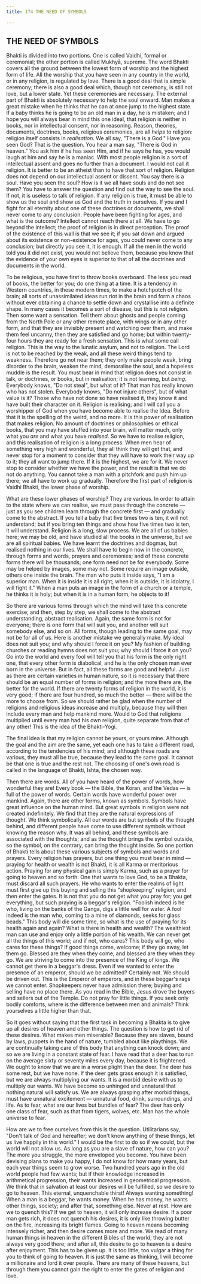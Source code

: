 ```yaml
---
title: 174 THE NEED OF SYMBOLS

---
```

  

## THE NEED OF SYMBOLS

Bhakti is divided into two portions. One is called Vaidhi, formal or
ceremonial; the other portion is called Mukhyā, supreme. The word Bhakti
covers all the ground between the lowest form of worship and the highest
form of life. All the worship that you have seen in any country in the
world, or in any religion, is regulated by love. There is a good deal
that is simple ceremony; there is also a good deal which, though not
ceremony, is still not love, but a lower state. Yet these ceremonies are
necessary. The external part of Bhakti is absolutely necessary to help
the soul onward. Man makes a great mistake when he thinks that he can at
once jump to the highest state. If a baby thinks he is going to be an
old man in a day, he is mistaken; and I hope you will always bear in
mind this one ideal, that religion is neither in books, nor in
intellectual consent, nor in reasoning. Reason, theories, documents,
doctrines, books, religious ceremonies, are all *helps* to religion:
religion itself consists in *realisation*. We all say, "There is a God."
Have you seen God? That is the question. You hear a man say, "There is
God in heaven." You ask him if he has seen Him, and if he says he has,
you would laugh at him and say he is a maniac. With most people religion
is a sort of intellectual assent and goes no further than a document. I
would not call it religion. It is better to be an atheist than to have
that sort of religion. Religion does not depend on our intellectual
assent or dissent. You say there is a soul. Have you seen the soul? How
is it we all have souls and do not see them? You have to answer the
question and find out the way to see the soul. If not, it is useless to
talk of religion. If any religion is true, it must be able to show us
the soul and show us God and the truth in ourselves. If you and I fight
for all eternity about one of these doctrines or documents, we shall
never come to any conclusion. People have been fighting for ages, and
what is the outcome? Intellect cannot reach there at all. We have to go
beyond the intellect; the proof of religion is in direct perception. The
proof of the existence of this wall is that we see it; if you sat down
and argued about its existence or non-existence for ages, you could
never come to any conclusion; but directly you see it, it is enough. If
all the men in the world told you it did not exist, you would not
believe them, because you know that the evidence of your own eyes is
superior to that of all the doctrines and documents in the world.

To be religious, you have first to throw books overboard. The less you
read of books, the better for you; do one thing at a time. It is a
tendency in Western countries, in these modern times, to make a
hotchpotch of the brain; all sorts of unassimilated ideas run riot in
the brain and form a chaos without ever obtaining a chance to settle
down and crystallise into a definite shape. In many cases it becomes a
sort of disease, but this is not religion. Then some want a sensation.
Tell them about ghosts and people coming from the North Pole or any
other remote place, with wings or in any other form, and that they are
invisibly present and watching over them, and make them feel uncanny,
then they are satisfied and go home; but within twenty-four hours they
are ready for a fresh sensation. This is what some call religion. This
is the way to the lunatic asylum, and not to religion. The Lord is not
to be reached by the weak, and all these weird things tend to weakness.
Therefore go not near them; they only make people weak, bring disorder
to the brain, weaken the mind, demoralise the soul, and a hopeless
muddle is the result. You must bear in mind that religion does not
consist in talk, or doctrines, or books, but in realisation; it is not
learning, but *being*. Everybody knows, "Do not steal", but what of it?
That man has really known who has not stolen. Everybody knows, "Do not
injure others", but of what value is it? Those who have not done so have
realised it, they know it and have built their character on it. Religion
is realising; and I will call you a worshipper of God when you have
become able to realise the Idea. Before that it is the spelling of the
weird, and no more. It is this power of realisation that makes religion.
No amount of doctrines or philosophies or ethical books, that you may
have stuffed into your brain, will matter much, only what you *are* and
what you have *realised*. So we have to realise religion, and this
realisation of religion is a long process. When men hear of something
very high and wonderful, they all think they will get that, and never
stop for a moment to consider that they will have to work their way up
to it; they all want to jump there. If it is the highest, we are for it.
We never stop to consider whether we have the power, and the result is
that we do not do anything. You cannot take a man with a pitchfork and
push him up there; we all have to work up gradually. Therefore the first
part of religion is Vaidhi Bhakti, the lower phase of worship.

What are these lower phases of worship? They are various. In order to
attain to the state where we can realise, we must pass through the
concrete — just as you see children learn through the concrete first —
and gradually come to the abstract. If you tell a baby that five times
two is ten, it will not understand; but if you bring ten things and show
how five times two is ten, it will understand. Religion is a long, slow
process. We are all of us babies here; we may be old, and have studied
all the books in the universe, but we are all spiritual babies. We have
learnt the doctrines and dogmas, but realised nothing in our lives. We
shall have to begin now in the concrete, through forms and words,
prayers and ceremonies; and of these concrete forms there will be
thousands; one form need not be for everybody. Some may be helped by
images, some may not. Some require an image outside, others one inside
the brain. The man who puts it inside says, "I am a superior man. When
it is inside it is all right; when it is outside, it is idolatry, I will
fight it." When a man puts an image in the form of a church or a temple,
he thinks it is holy; but when it is in a human form, he objects to it!

So there are various forms through which the mind will take this
concrete exercise; and then, step by step, we shall come to the abstract
understanding, abstract realisation. Again, the same form is not for
everyone; there is one form that will suit you, and another will suit
somebody else, and so on. All forms, though leading to the same goal,
may not be for all of us. Here is another mistake we generally make. My
ideal does not suit you; and why should I force it on you? My fashion of
building churches or reading hymns does not suit you; why should I force
it on you? Go into the world and every fool will tell you that his form
is the only right one, that every other form is diabolical, and he is
the only chosen man ever born in the universe. But in fact, all these
forms are good and helpful. Just as there are certain varieties in human
nature, so it is necessary that there should be an equal number of forms
in religion; and the more there are, the better for the world. If there
are twenty forms of religion in the world, it is very good; if there are
four hundred, so much the better — there will be the more to choose
from. So we should rather be glad when the number of religions and
religious ideas increase and multiply, because they will then include
every man and help mankind more. Would to God that religions multiplied
until every man had his own religion, quite separate from that of any
other! This is the idea of the Bhakti-Yogi.

The final idea is that my religion cannot be yours, or yours mine.
Although the goal and the aim are the same, yet each one has to take a
different road, according to the tendencies of his mind; and although
these roads are various, they must all be true, because they lead to the
same goal. It cannot be that one is true and the rest not. The choosing
of one's own road is called in the language of Bhakti, Ishta, the chosen
way.

Then there are words. All of you have heard of the power of words, how
wonderful they are! Every book — the Bible, the Koran, and the Vedas —
is full of the power of words. Certain words have wonderful power over
mankind. Again, there are other forms, known as symbols. Symbols have
great influence on the human mind. But great symbols in religion were
not created indefinitely. We find that they are the natural expressions
of thought. We think symbolically. All our words are but symbols of the
thought behind, and different people have come to use different symbols
without knowing the reason why. It was all behind, and these symbols are
associated with the thoughts; and as the thought brings the symbol
outside, so the symbol, on the contrary, can bring the thought inside.
So one portion of Bhakti tells about these various subjects of symbols
and words and prayers. Every religion has prayers, but one thing you
must bear in mind — praying for health or wealth is not Bhakti, it is
all Karma or meritorious action. Praying for any physical gain is simply
Karma, such as a prayer for going to heaven and so forth. One that wants
to love God, to be a Bhakta, must discard all such prayers. He who wants
to enter the realms of light must first give up this buying and selling
this "shopkeeping" religion, and then enter the gates. It is not that
you do not get what you pray for; you get everything, but such praying
is a beggar's religion. "Foolish indeed is he who, living on the banks
of the Ganga, digs a little well for water. A fool indeed is the man
who, coming to a mine of diamonds, seeks for glass beads." This body
will die some time, so what is the use of praying for its health again
and again? What is there in health and wealth? The wealthiest man can
use and enjoy only a little portion of his wealth. We can never get all
the things of this world; and if not, who cares? This body will go, who
cares for these things? If good things come, welcome; if they go away,
let them go. Blessed are they when they come, and blessed are they when
they go. We are striving to come into the presence of the King of kings.
We cannot get there in a beggar's dress. Even if we wanted to enter the
presence of an emperor, should we be admitted? Certainly not. We should
be driven out. This is the Emperor of emperors, and in these beggar's
rags we cannot enter. Shopkeepers never have admission there; buying and
selling have no place there. As you read in the Bible, Jesus drove the
buyers and sellers out of the Temple. Do not pray for little things. If
you seek only bodily comforts, where is the difference between men and
animals? Think yourselves a little higher than that.

So it goes without saying that the first task in becoming a Bhakta is to
give up all desires of heaven and other things. The question is how to
get rid of these desires. What makes men miserable? Because they are
slaves, bound by laws, puppets in the hand of nature, tumbled about like
playthings. We are continually taking care of this body that anything
can knock down; and so we are living in a constant state of fear. I have
read that a deer has to run on the average sixty or seventy miles every
day, because it is frightened. We ought to know that we are in a worse
plight than the deer. The deer has some rest, but we have none. If the
deer gets grass enough it is satisfied, but we are always multiplying
our wants. It is a morbid desire with us to multiply our wants. We have
become so unhinged and unnatural that nothing natural will satisfy us.
We are always grasping after morbid things, must have unnatural
excitement — unnatural food, drink, surroundings, and life. As to fear,
what are our lives but bundles of fear? The deer has only one class of
fear, such as that from tigers, wolves, etc. Man has the whole universe
to fear.

How are we to free ourselves from this is the question. Utilitarians
say, "Don't talk of God and hereafter; we don't know anything of these
things, let us live happily in this world." I would be the first to do
so if we could, but the world will not allow us. As long as you are a
slave of nature, how can you? The more you struggle, the more enveloped
you become. You have been devising plans to make you happy, I do not
know for how many years, but each year things seem to grow worse. Two
hundred years ago in the old world people had few wants; but if their
knowledge increased in arithmetical progression, their wants increased
in geometrical progression. We think that in salvation at least our
desires will be fulfilled, so we desire to go to heaven. This eternal,
unquenchable thirst! Always wanting something! When a man is a beggar,
he wants money. When he has money, he wants other things, society; and
after that, something else. Never at rest. How are we to quench this? If
we get to heaven, it will only increase desire. If a poor man gets rich,
it does not quench his desires, it is only like throwing butter on the
fire, increasing its bright flames. Going to heaven means becoming
intensely richer, and then desire comes more and more. We read of many
human things in heaven in the different Bibles of the world; they are
not always very good there; and after all, this desire to go to heaven
is a desire after enjoyment. This has to be given up. It is too little,
too vulgar a thing for you to think of going to heaven. It is just the
same as thinking, I will become a millionaire and lord it over people.
There are many of these heavens, but through them you cannot gain the
right to enter the gates of religion and love.